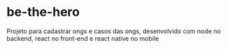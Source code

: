 # be-the-hero
Projeto para cadastrar ongs e casos das ongs, desenvolvido com node no backend, react no front-end e react native no mobile
